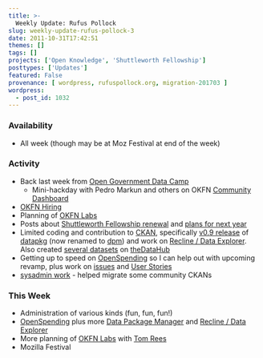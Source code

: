```yaml
---
title: >-
  Weekly Update: Rufus Pollock
slug: weekly-update-rufus-pollock-3
date: 2011-10-31T17:42:51
themes: []
tags: []
projects: ['Open Knowledge', 'Shuttleworth Fellowship']
posttypes: ['Updates']
featured: False
provenance: [ wordpress, rufuspollock.org, migration-201703 ]
wordpress:
  - post_id: 1032
---
```


### Availability

* All week (though may be at Moz Festival at end of the week)

### Activity

* Back last week from [Open Government Data Camp][ogdcamp]
  * Mini-hackday with Pedro Markun and others on OKFN [Community Dashboard][dashboard]
* [OKFN Hiring][jobs]
* Planning of [OKFN Labs][labs]
* Posts about [Shuttleworth Fellowship renewal][renewal] and [plans for next year][plans]
* Limited coding and contribution to [CKAN][], specifically [v0.9 release][datapkg-v0.9] of [datapkg][] (now renamed to [dpm][]) and work on [Recline / Data Explorer][recline]. Also created [several datasets][datahub-mypage] on [theDataHub][datahub]
* Getting up to speed on [OpenSpending][] so I can help out with upcoming revamp, plus work on [issues][os-issues] and [User Stories][os-userstories]
* [sysadmin work][] - helped migrate some community CKANs

### This Week

* Administration of various kinds (fun, fun, fun!)
* [OpenSpending][] plus more [Data Package Manager][dpm] and [Recline / Data Explorer][recline]
* More planning of [OKFN Labs][labs] with [Tom Rees][zephod]
* Mozilla Festival

[recline]: https://github.com/okfn/recline
[dashboard]: http://wiki.okfn.org/Community_Dashboard
[datahub]: http://thedatahub.org/
[datahub-mypage]: http://thedatahub.org/user/rufuspollock
[os-issues]: https://github.com/okfn/openspending/issues
[OpenSpending]: http://openspending.org/
[os-userstories]: http://wiki.openspending.org/User_Stories
[plans]: http://blog.okfn.org/2011/10/31/scaling-the-open-data-ecosystem/
[datapkg-v0.9]: http://pypi.python.org/pypi/datapkg/0.9
[datapkg]: http://okfn.org/projects/datapkg
[dpm]: http://wiki.ckan.org/Data_Packages#Data_Package_Manager
[renewal]: http://rufuspollock.org/2011/10/28/shuttleworth-fellowship-renewed/
[jobs]: http://okfn.org/jobs
[ogdcamp]: http://ogdcamp.org/
[CKAN]: http://ckan.org/
[sysadmin work]: http://trac.okfn.org/query?component=sysadmin&status=!closed
[BibServer]: http://bibserver.okfn.org/
[BibServer repo]: http://github.com/okfn/bibserver
[ckanjs]: http://github.com/okfn/ckanjs
[contactme]: http://okfn.org/members/rgrp
[labs]: http://wiki.okfn.org/OKFN_Labs
[zephod]: http://okfn.org/members/zephod

